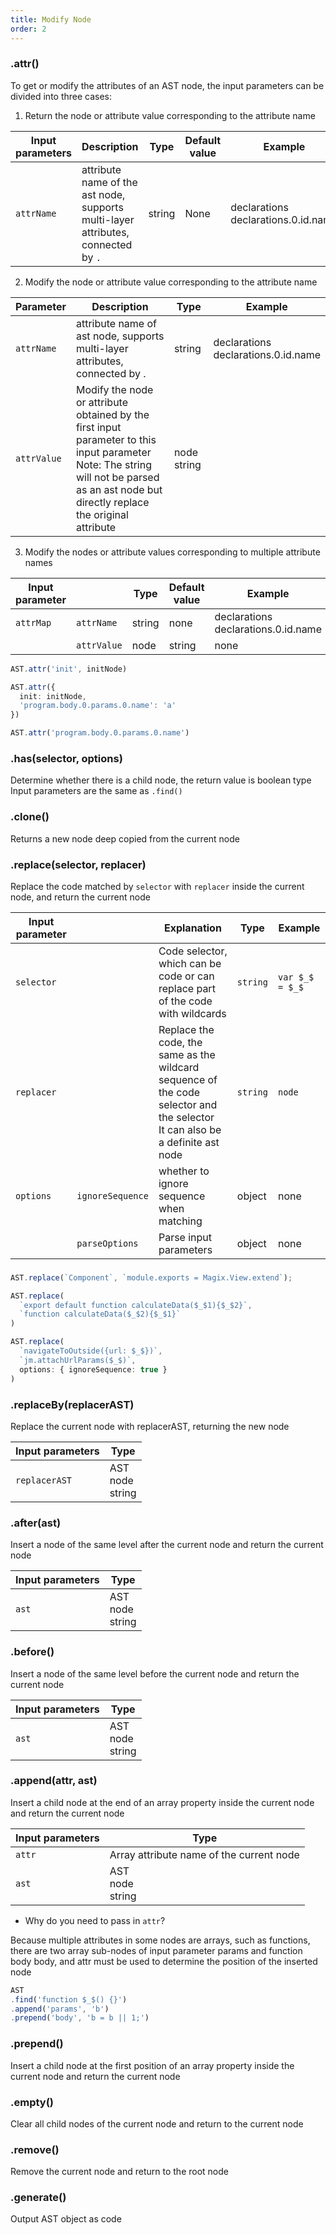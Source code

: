 ```yaml
---
title: Modify Node
order: 2
---
```


### .attr()

To get or modify the attributes of an AST node, the input parameters can be divided into three cases:

1. Return the node or attribute value corresponding to the attribute name

| Input parameters | Description | Type | Default value | Example |
| --- | --- | --- | --- | --- |
| `attrName` | attribute name of the ast node, supports multi-layer attributes, connected by `.` | string | None | declarations<br>declarations.0.id.name |



2. Modify the node or attribute value corresponding to the attribute name

| Parameter | Description | Type | Example |
| --- | --- | --- | --- |
| `attrName` | attribute name of ast node, supports multi-layer attributes, connected by . | string | declarations <br>declarations.0.id.name |
| `attrValue` | Modify the node or attribute obtained by the first input parameter to this input parameter <br>Note: The string will not be parsed as an ast node but directly replace the original attribute | node string | |



3. Modify the nodes or attribute values ​​corresponding to multiple attribute names

| Input parameter | | Type | Default value | Example |
| --- | --- | --- | --- | --- |
| `attrMap` | `attrName` | string | none | declarations <br>declarations.0.id.name |
| | `attrValue` | node | string | none | |



```typescript
AST.attr('init', initNode)

AST.attr({
  init: initNode,
  'program.body.0.params.0.name': 'a'
})

AST.attr('program.body.0.params.0.name')
````
### .has(selector, options)
Determine whether there is a child node, the return value is boolean type
Input parameters are the same as `.find()`

### .clone()
Returns a new node deep copied from the current node


### .replace(selector, replacer)
Replace the code matched by `selector` with `replacer` inside the current node, and return the current node

| Input parameter | | Explanation | Type | Example |
| --- | --- | --- | --- | --- |
| `selector` | | Code selector, which can be code or can replace part of the code with wildcards | `string` | `var $_$ = $_$` |
| `replacer` | | Replace the code, the same as the wildcard sequence of the code selector and the selector <br>It can also be a definite ast node | `string` | `node` | `let $_$ = $_$` |
| `options` | `ignoreSequence` | whether to ignore sequence when matching | object | none |
| | `parseOptions` | Parse input parameters | object | none |

###
```typescript
AST.replace(`Component`, `module.exports = Magix.View.extend`);

AST.replace(
  `export default function calculateData($_$1){$_$2}`,
  `function calculateData($_$2){$_$1}`
)

AST.replace(
  `navigateToOutside({url: $_$})`,
  `jm.attachUrlParams($_$)`,
  options: { ignoreSequence: true }
)
````
### .replaceBy(replacerAST)
Replace the current node with replacerAST, returning the new node

| Input parameters | Type |
| --- | --- |
| `replacerAST` | AST <br>node <br> string |

### .after(ast)
Insert a node of the same level after the current node and return the current node

| Input parameters | Type |
| --- | --- |
| `ast` | AST <br> node <br> string |

### .before()
Insert a node of the same level before the current node and return the current node

| Input parameters | Type |
| --- | --- |
| `ast` | AST <br> node <br> string |

### .append(attr, ast)
Insert a child node at the end of an array property inside the current node and return the current node

| Input parameters | Type |
| --- | --- |
| `attr` | Array attribute name of the current node |
| `ast` | AST <br> node <br> string |

- Why do you need to pass in `attr`?

Because multiple attributes in some nodes are arrays, such as functions, there are two array sub-nodes of input parameter params and function body body, and attr must be used to determine the position of the inserted node

```typescript
AST
.find('function $_$() {}')
.append('params', 'b')
.prepend('body', 'b = b || 1;')
````
### .prepend()
Insert a child node at the first position of an array property inside the current node and return the current node

### .empty()
Clear all child nodes of the current node and return to the current node

### .remove()
Remove the current node and return to the root node

### .generate()
Output AST object as code